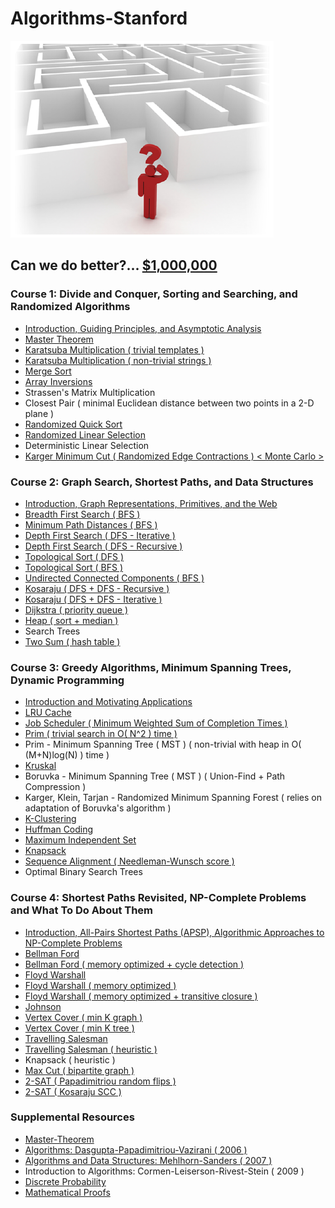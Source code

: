 # Algorithms-Stanford

![Can We Do Better?](documentation/can_we_do_better.png)
## Can we do better?... [$1,000,000](https://en.wikipedia.org/wiki/Millennium_Prize_Problems#P_versus_NP)

### Course 1: Divide and Conquer, Sorting and Searching, and Randomized Algorithms
  * [Introduction, Guiding Principles, and Asymptotic Analysis](https://github.com/claytonjwong/Algorithms-Stanford/tree/master/documentation/introduction)
  * [Master Theorem](https://github.com/claytonjwong/Algorithms-Stanford/tree/master/documentation/master_theorem)
  * [Karatsuba Multiplication ( trivial templates )](https://github.com/claytonjwong/Algorithms-Stanford/tree/master/course1/karatsuba_multiplication)
  * [Karatsuba Multiplication ( non-trivial strings )](https://github.com/claytonjwong/Algorithms-Stanford/tree/master/course1/karatsuba_multi_string)
  * [Merge Sort](https://github.com/claytonjwong/Algorithms-Stanford/tree/master/course1/merge_sort)
  * [Array Inversions](https://github.com/claytonjwong/Algorithms-Stanford/tree/master/course1/array_inversions)
  * Strassen's Matrix Multiplication
  * Closest Pair ( minimal Euclidean distance between two points in a 2-D plane )
  * [Randomized Quick Sort](https://github.com/claytonjwong/Algorithms-Stanford/tree/master/course1/quick_sort)
  * [Randomized Linear Selection](https://github.com/claytonjwong/Algorithms-Stanford/tree/master/course1/r_select)
  * Deterministic Linear Selection
  * [Karger Minimum Cut ( Randomized Edge Contractions ) < Monte Carlo >](https://github.com/claytonjwong/Algorithms-Stanford/tree/master/course1/karger_min_cut)
  
### Course 2: Graph Search, Shortest Paths, and Data Structures
  * [Introduction, Graph Representations, Primitives, and the Web](https://github.com/claytonjwong/Algorithms-Stanford/tree/master/documentation/graphs)
  * [Breadth First Search ( BFS )](https://github.com/claytonjwong/Algorithms-Stanford/tree/master/course2/bfs)
  * [Minimum Path Distances ( BFS )](https://github.com/claytonjwong/Algorithms-Stanford/tree/master/course2/bfs_min_path_dist)
  * [Depth First Search ( DFS - Iterative )](https://github.com/claytonjwong/Algorithms-Stanford/tree/master/course2/dfs)
  * [Depth First Search ( DFS - Recursive )](https://github.com/claytonjwong/Algorithms-Stanford/tree/master/course2/dfs_rec)
  * [Topological Sort ( DFS )](https://github.com/claytonjwong/Algorithms-Stanford/tree/master/course2/topo_sort)
  * [Topological Sort ( BFS )](https://github.com/claytonjwong/Algorithms-Stanford/tree/master/course2/topo_sort_prune_bfs)
  * [Undirected Connected Components ( BFS )](https://github.com/claytonjwong/Algorithms-Stanford/tree/master/course2/ucc)
  * [Kosaraju ( DFS + DFS - Recursive )](https://github.com/claytonjwong/Algorithms-Stanford/tree/master/course2/kosaraju_rec)
  * [Kosaraju ( DFS + DFS - Iterative )](https://github.com/claytonjwong/Algorithms-Stanford/tree/master/course2/kosaraju_itr)
  * [Dijkstra ( priority queue )](https://github.com/claytonjwong/Algorithms-Stanford/tree/master/course2/dijkstra)
  * [Heap ( sort + median )](https://github.com/claytonjwong/Algorithms-Stanford/tree/master/course2/heap)
  * Search Trees
  * [Two Sum ( hash table )](https://github.com/claytonjwong/Algorithms-Stanford/tree/master/course2/two_sum)
  
### Course 3: Greedy Algorithms, Minimum Spanning Trees, Dynamic Programming
  * [Introduction and Motivating Applications](https://github.com/claytonjwong/Algorithms-Stanford/tree/master/documentation/greedy_mst_dp)
  * [LRU Cache](https://github.com/claytonjwong/Algorithms-Stanford/tree/master/course3/LRU_cache)
  * [Job Scheduler ( Minimum Weighted Sum of Completion Times )](https://github.com/claytonjwong/Algorithms-Stanford/tree/master/course3/schedule_jobs)
  * [Prim ( trivial search in O( N^2 ) time )](https://github.com/claytonjwong/Algorithms-Stanford/tree/master/course3/prim_mst)
  * Prim - Minimum Spanning Tree ( MST ) ( non-trivial with heap in O( (M+N)log(N) ) time )
  * [Kruskal](https://github.com/claytonjwong/Algorithms-Stanford/tree/master/course3/kruskal_mst)
  * Boruvka - Minimum Spanning Tree ( MST ) ( Union-Find + Path Compression )
  * Karger, Klein, Tarjan - Randomized Minimum Spanning Forest ( relies on adaptation of Boruvka's algorithm ) 
  * [K-Clustering](https://github.com/claytonjwong/Algorithms-Stanford/tree/master/course3/clustering)
  * [Huffman Coding](https://github.com/claytonjwong/Algorithms-Stanford/tree/master/course3/huffman)
  * [Maximum Independent Set](https://github.com/claytonjwong/Algorithms-Stanford/tree/master/course3/max_independent_set)
  * [Knapsack](https://github.com/claytonjwong/Algorithms-Stanford/tree/master/course3/knapsack)
  * [Sequence Alignment ( Needleman-Wunsch score )](https://github.com/claytonjwong/Algorithms-Stanford/tree/master/course3/sequence_alignment)
  * Optimal Binary Search Trees
  
### Course 4: Shortest Paths Revisited, NP-Complete Problems and What To Do About Them
  * [Introduction, All-Pairs Shortest Paths (APSP), Algorithmic Approaches to NP-Complete Problems](https://github.com/claytonjwong/Algorithms-Stanford/tree/master/documentation/apsp_npc)
  * [Bellman Ford](https://github.com/claytonjwong/Algorithms-Stanford/tree/master/course4/bellman_ford)
  * [Bellman Ford ( memory optimized + cycle detection )](https://github.com/claytonjwong/Algorithms-Stanford/tree/master/course4/bellman_ford_memopt)
  * [Floyd Warshall](https://github.com/claytonjwong/Algorithms-Stanford/tree/master/course4/floyd_warshall)
  * [Floyd Warshall ( memory optimized )](https://github.com/claytonjwong/Algorithms-Stanford/tree/master/course4/floyd_warshall_memopt)
  * [Floyd Warshall ( memory optimized + transitive closure )](https://github.com/claytonjwong/Algorithms-Stanford/tree/master/course4/transitive_closure)
  * [Johnson](https://github.com/claytonjwong/Algorithms-Stanford/tree/master/course4/johnson)
  * [Vertex Cover ( min K graph )](https://github.com/claytonjwong/Algorithms-Stanford/tree/master/course4/vertex_cover_k_graph)
  * [Vertex Cover ( min K tree )](https://github.com/claytonjwong/Algorithms-Stanford/tree/master/course4/vertex_cover_k_tree)
  * [Travelling Salesman](https://github.com/claytonjwong/Algorithms-Stanford/tree/master/course4/travelling_salesman)
  * [Travelling Salesman ( heuristic )](https://github.com/claytonjwong/Algorithms-Stanford/tree/master/course4/travelling_salesman_nn)
  * Knapsack ( heuristic )
  * [Max Cut ( bipartite graph )](https://github.com/claytonjwong/Algorithms-Stanford/tree/master/course4/bipartite_graph)
  * [2-SAT ( Papadimitriou random flips )](https://github.com/claytonjwong/Algorithms-Stanford/tree/master/course4/2sat)
  * [2-SAT ( Kosaraju SCC )](https://github.com/claytonjwong/Algorithms-Stanford/tree/master/course4/2sat_scc)

### Supplemental Resources
  * [Master-Theorem](https://claytonjwong.github.io/Master-Theorem/)
  * [Algorithms: Dasgupta-Papadimitriou-Vazirani ( 2006 )](https://github.com/claytonjwong/Algorithms-Stanford/tree/master/documentation/Dasgupta-Papadimitriou-Vazirani.pdf)
  * [Algorithms and Data Structures: Mehlhorn-Sanders ( 2007 )](https://github.com/claytonjwong/Algorithms-Stanford/tree/master/documentation/Mehlhorn-Sanders-Toolbox.pdf)
  * Introduction to Algorithms: Cormen-Leiserson-Rivest-Stein ( 2009 )
  * [Discrete Probability](https://en.wikibooks.org/wiki/High_School_Mathematics_Extensions/Discrete_Probability)
  * [Mathematical Proofs](https://en.wikibooks.org/wiki/High_School_Mathematics_Extensions/Mathematical_Proofs)
  